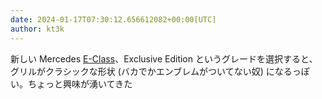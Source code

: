 ```yaml
---
date: 2024-01-17T07:30:12.656612082+00:00[UTC]
author: kt3k
---
```

新しい Mercedes [E-Class](https://ja.wikipedia.org/wiki/%E3%83%A1%E3%83%AB%E3%82%BB%E3%83%87%E3%82%B9%E3%83%BB%E3%83%99%E3%83%B3%E3%83%84%E3%83%BBE%E3%82%AF%E3%83%A9%E3%82%B9)、Exclusive Edition というグレードを選択すると、グリルがクラシックな形状 (バカでかエンブレムがついてない奴) になるっぽい。ちょっと興味が湧いてきた
